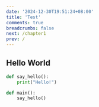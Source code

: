 ```yaml
---
date: '2024-12-30T19:51:24+08:00'
title: 'Test'
comments: true
breadcrumbs: false
next: /chapter1
prev: /
---
```


## Hello World

```python {linenos=table,linenostart=1,filename="hello.py"}
def say_hello():
    print("Hello!")

def main():
    say_hello()
```
